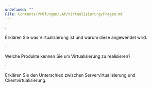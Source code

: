 ```yaml
---
undefined: ""
File: Contents/Prüfungen/LAP/Virtualisierung/Fragen.md
---
```



·

Erklären Sie was Virtualisierung ist und warum diese angewendet wird.

·

Welche Produkte kennen Sie um Virtualisierung zu realisieren?

·

Erklären Sie den Unterschied zwischen Servervirtualisierung und Clientvirtualisierung.
